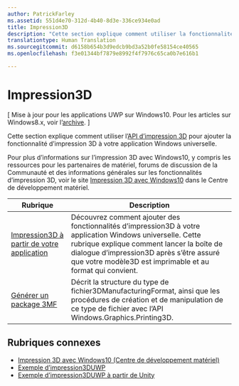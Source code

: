 ```yaml
---
author: PatrickFarley
ms.assetid: 551d4e70-312d-4b40-8d3e-336ce934e0ad
title: Impression3D
description: "Cette section explique comment utiliser la fonctionnalité d’impression 3D dans votre application Windows universelle."
translationtype: Human Translation
ms.sourcegitcommit: d6158b654b3d9edcb9bd3a52b0fe58154ce40565
ms.openlocfilehash: f3e01344bf7879e8992f4f7976c65ca0b7e616b1

---
```

# Impression3D

\[ Mise à jour pour les applications UWP sur Windows10. Pour les articles sur Windows8.x, voir l’[archive](http://go.microsoft.com/fwlink/p/?linkid=619132). \]

Cette section explique comment utiliser l’[API d’impression 3D](https://msdn.microsoft.com/library/windows/apps/windows.graphics.printing3d.aspx) pour ajouter la fonctionnalité d’impression 3D à votre application Windows universelle.  

<!-- ![the 3D printing from Unity sample uses Windows 3D print APIs to facilitate the printing of a textured model asset from Unity software](images/unity-app-screenshot-002.png) -->

Pour plus d’informations sur l’impression 3D avec Windows10, y compris les ressources pour les partenaires de matériel, forums de discussion de la Communauté et des informations générales sur les fonctionnalités d’impression 3D, voir le site [Impression 3D avec Windows10](https://developer.microsoft.com/windows/hardware/3d-print-support-windows-10) dans le Centre de développement matériel.

| Rubrique | Description | 
|-------|-------------|
| [Impression3D à partir de votre application](3d-print-from-app.md) | Découvrez comment ajouter des fonctionnalités d’impression3D à votre application Windows universelle. Cette rubrique explique comment lancer la boîte de dialogue d’impression3D après s’être assuré que votre modèle3D est imprimable et au format qui convient. |
| [Générer un package 3MF](generate-3mf.md) | Décrit la structure du type de fichier3DManufacturingFormat, ainsi que les procédures de création et de manipulation de ce type de fichier avec l’API Windows.Graphics.Printing3D. |

## Rubriques connexes

* [Impression 3D avec Windows10 (Centre de développement matériel)](https://developer.microsoft.com/windows/hardware/3d-print-support-windows-10)
* [Exemple d’impression3DUWP](https://github.com/Microsoft/Windows-universal-samples/tree/master/Samples/3DPrinting)
* [Exemple d’impression3DUWP à partir de Unity](https://github.com/Microsoft/Windows-universal-samples/tree/master/Samples/3DPrintingFromUnity)

 




<!--HONumber=Sep16_HO2-->


